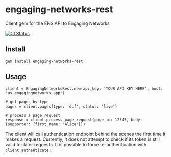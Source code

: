 # engaging-networks-rest
Client gem for the ENS API to Engaging Networks

[![CI Status](https://github.com/controlshift/engaging-networks-rest/actions/workflows/ci.yml/badge.svg)](https://github.com/controlshift/engaging-networks-rest/actions/workflows/ci.yml)

## Install

`gem install engaging-networks-rest`

## Usage

```
client = EngagingNetworksRest.new(api_key: 'YOUR API KEY HERE', host: 'us.engagingnetworks.app')

# get pages by type
pages = client.pages(type: 'dcf', status: 'live')

# process a page request
response = client.process_page_request(page_id: 12345, body: {supporter: {first_name: 'Alice'}})
```

The client will call authentication endpoint behind the scenes the first time it makes a request.
Currently, it does not attempt to check if its token is still valid for later requests.
It is possible to force re-authentication with `client.authenticate!`.
